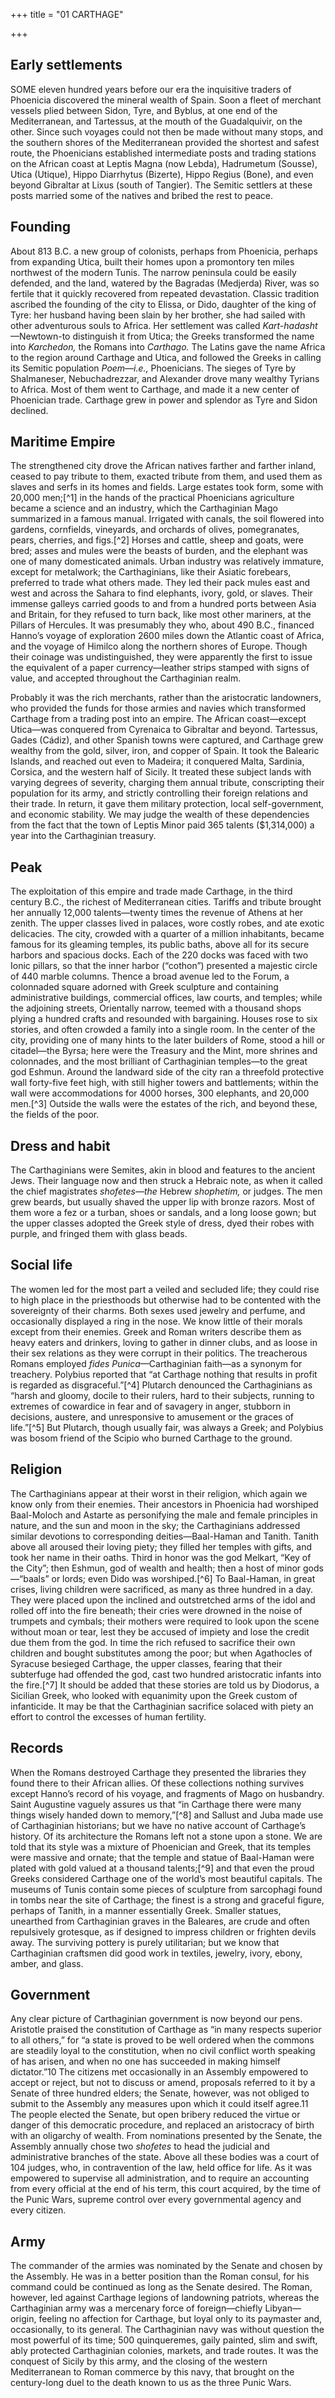 +++
title = "01 CARTHAGE"

+++

## Early settlements
SOME eleven hundred years before our era the inquisitive traders of Phoenicia discovered the mineral wealth of Spain. Soon a fleet of merchant vessels plied between Sidon, Tyre, and Byblus, at one end of the Mediterranean, and Tartessus, at the mouth of the Guadalquivir, on the other. Since such voyages could not then be made without many stops, and the southern shores of the Mediterranean provided the shortest and safest route, the Phoenicians established intermediate posts and trading stations on the African coast at Leptis Magna \(now Lebda\), Hadrumetum \(Sousse\), Utica \(Utique\), Hippo Diarrhytus \(Bizerte\), Hippo Regius \(Bone\), and even beyond Gibraltar at Lixus \(south of Tangier\). The Semitic settlers at these posts married some of the natives and bribed the rest to peace. 

## Founding
About 813 B.C. a new group of colonists, perhaps from Phoenicia, perhaps from expanding Utica, built their homes upon a promontory ten miles northwest of the modern Tunis. The narrow peninsula could be easily defended, and the land, watered by the Bagradas \(Medjerda\) River, was so fertile that it quickly recovered from repeated devastation. Classic tradition ascribed the founding of the city to Elissa, or Dido, daughter of the king of Tyre: her husband having been slain by her brother, she had sailed with other adventurous souls to Africa. Her settlement was called *Kart-hadasht*—Newtown-to distinguish it from Utica; the Greeks transformed the name into *Karchedon,* the Romans into *Carthago.* The Latins gave the name Africa to the region around Carthage and Utica, and followed the Greeks in calling its Semitic population *Poem—i.e.,* Phoenicians. The sieges of Tyre by Shalmaneser, Nebuchadrezzar, and Alexander drove many wealthy Tyrians to Africa. Most of them went to Carthage, and made it a new center of Phoenician trade. Carthage grew in power and splendor as Tyre and Sidon declined.

## Maritime Empire
The strengthened city drove the African natives farther and farther inland, ceased to pay tribute to them, exacted tribute from them, and used them as slaves and serfs in its homes and fields. Large estates took form, some with 20,000 men;[^1] in the hands of the practical Phoenicians agriculture became a science and an industry, which the Carthaginian Mago summarized in a famous manual. Irrigated with canals, the soil flowered into gardens, cornfields, vineyards, and orchards of olives, pomegranates, pears, cherries, and figs.[^2] Horses and cattle, sheep and goats, were bred; asses and mules were the beasts of burden, and the elephant was one of many domesticated animals. Urban industry was relatively immature, except for metalwork; the Carthaginians, like their Asiatic forebears, preferred to trade what others made. They led their pack mules east and west and across the Sahara to find elephants, ivory, gold, or slaves. Their immense galleys carried goods to and from a hundred ports between Asia and Britain, for they refused to turn back, like most other mariners, at the Pillars of Hercules. It was presumably they who, about 490 B.C., financed Hanno’s voyage of exploration 2600 miles down the Atlantic coast of Africa, and the voyage of Himilco along the northern shores of Europe. Though their coinage was undistinguished, they were apparently the first to issue the equivalent of a paper currency—leather strips stamped with signs of value, and accepted throughout the Carthaginian realm.

Probably it was the rich merchants, rather than the aristocratic landowners, who provided the funds for those armies and navies which transformed Carthage from a trading post into an empire. The African coast—except Utica—was conquered from Cyrenaica to Gibraltar and beyond. Tartessus, Gades \(Cádiz\), and other Spanish towns were captured, and Carthage grew wealthy from the gold, silver, iron, and copper of Spain. It took the Balearic Islands, and reached out even to Madeira; it conquered Malta, Sardinia, Corsica, and the western half of Sicily. It treated these subject lands with varying degrees of severity, charging them annual tribute, conscripting their population for its army, and strictly controlling their foreign relations and their trade. In return, it gave them military protection, local self-government, and economic stability. We may judge the wealth of these dependencies from the fact that the town of Leptis Minor paid 365 talents \($1,314,000\) a year into the Carthaginian treasury.

## Peak
The exploitation of this empire and trade made Carthage, in the third century B.C., the richest of Mediterranean cities. Tariffs and tribute brought her annually 12,000 talents—twenty times the revenue of Athens at her zenith. The upper classes lived in palaces, wore costly robes, and ate exotic delicacies. The city, crowded with a quarter of a million inhabitants, became famous for its gleaming temples, its public baths, above all for its secure harbors and spacious docks. Each of the 220 docks was faced with two Ionic pillars, so that the inner harbor \(“cothon”\) presented a majestic circle of 440 marble columns. Thence a broad avenue led to the Forum, a colonnaded square adorned with Greek sculpture and containing administrative buildings, commercial offices, law courts, and temples; while the adjoining streets, Orientally narrow, teemed with a thousand shops plying a hundred crafts and resounded with bargaining. Houses rose to six stories, and often crowded a family into a single room. In the center of the city, providing one of many hints to the later builders of Rome, stood a hill or citadel—the Byrsa; here were the Treasury and the Mint, more shrines and colonnades, and the most brilliant of Carthaginian temples—to the great god Eshmun. Around the landward side of the city ran a threefold protective wall forty-five feet high, with still higher towers and battlements; within the wall were accommodations for 4000 horses, 300 elephants, and 20,000 men.[^3] Outside the walls were the estates of the rich, and beyond these, the fields of the poor.

## Dress and habit
The Carthaginians were Semites, akin in blood and features to the ancient Jews. Their language now and then struck a Hebraic note, as when it called the chief magistrates *shofetes—the* Hebrew *shophetim,* or judges. The men grew beards, but usually shaved the upper lip with bronze razors. Most of them wore a fez or a turban, shoes or sandals, and a long loose gown; but the upper classes adopted the Greek style of dress, dyed their robes with purple, and fringed them with glass beads. 

## Social life
The women led for the most part a veiled and secluded life; they could rise to high place in the priesthoods but otherwise had to be contented with the sovereignty of their charms. Both sexes used jewelry and perfume, and occasionally displayed a ring in the nose. We know little of their morals except from their enemies. Greek and Roman writers describe them as heavy eaters and drinkers, loving to gather in dinner clubs, and as loose in their sex relations as they were corrupt in their politics. The treacherous Romans employed *fides Punica*—Carthaginian faith—as a synonym for treachery. Polybius reported that “at Carthage nothing that results in profit is regarded as disgraceful.”[^4] Plutarch denounced the Carthaginians as “harsh and gloomy, docile to their rulers, hard to their subjects, running to extremes of cowardice in fear and of savagery in anger, stubborn in decisions, austere, and unresponsive to amusement or the graces of life.”[^5] But Plutarch, though usually fair, was always a Greek; and Polybius was bosom friend of the Scipio who burned Carthage to the ground.

## Religion
The Carthaginians appear at their worst in their religion, which again we know only from their enemies. Their ancestors in Phoenicia had worshiped Baal-Moloch and Astarte as personifying the male and female principles in nature, and the sun and moon in the sky; the Carthaginians addressed similar devotions to corresponding deities—Baal-Haman and Tanith. Tanith above all aroused their loving piety; they filled her temples with gifts, and took her name in their oaths. Third in honor was the god Melkart, “Key of the City”; then Eshmun, god of wealth and health; then a host of minor gods—“baals” or lords; even Dido was worshiped.[^6] To Baal-Haman, in great crises, living children were sacrificed, as many as three hundred in a day. They were placed upon the inclined and outstretched arms of the idol and rolled off into the fire beneath; their cries were drowned in the noise of trumpets and cymbals; their mothers were required to look upon the scene without moan or tear, lest they be accused of impiety and lose the credit due them from the god. In time the rich refused to sacrifice their own children and bought substitutes among the poor; but when Agathocles of Syracuse besieged Carthage, the upper classes, fearing that their subterfuge had offended the god, cast two hundred aristocratic infants into the fire.[^7] It should be added that these stories are told us by Diodorus, a Sicilian Greek, who looked with equanimity upon the Greek custom of infanticide. It may be that the Carthaginian sacrifice solaced with piety an effort to control the excesses of human fertility.

## Records
When the Romans destroyed Carthage they presented the libraries they found there to their African allies. Of these collections nothing survives except Hanno’s record of his voyage, and fragments of Mago on husbandry. Saint Augustine vaguely assures us that “in Carthage there were many things wisely handed down to memory,”[^8] and Sallust and Juba made use of Carthaginian historians; but we have no native account of Carthage’s history. Of its architecture the Romans left not a stone upon a stone. We are told that its style was a mixture of Phoenician and Greek, that its temples were massive and ornate; that the temple and statue of Baal-Haman were plated with gold valued at a thousand talents;[^9] and that even the proud Greeks considered Carthage one of the world’s most beautiful capitals. The museums of Tunis contain some pieces of sculpture from sarcophagi found in tombs near the site of Carthage; the finest is a strong and graceful figure, perhaps of Tanith, in a manner essentially Greek. Smaller statues, unearthed from Carthaginian graves in the Baleares, are crude and often repulsively grotesque, as if designed to impress children or frighten devils away. The surviving pottery is purely utilitarian; but we know that Carthaginian craftsmen did good work in textiles, jewelry, ivory, ebony, amber, and glass.

## Government
Any clear picture of Carthaginian government is now beyond our pens. Aristotle praised the constitution of Carthage as “in many respects superior to all others,” for “a state is proved to be well ordered when the commons are steadily loyal to the constitution, when no civil conflict worth speaking of has arisen, and when no one has succeeded in making himself dictator.”10 The citizens met occasionally in an Assembly empowered to accept or reject, but not to discuss or amend, proposals referred to it by a Senate of three hundred elders; the Senate, however, was not obliged to submit to the Assembly any measures upon which it could itself agree.11 The people elected the Senate, but open bribery reduced the virtue or danger of this democratic procedure, and replaced an aristocracy of birth with an oligarchy of wealth. From nominations presented by the Senate, the Assembly annually chose two *shofetes* to head the judicial and administrative branches of the state. Above all these bodies was a court of 104 judges, who, in contravention of the law, held office for life. As it was empowered to supervise all administration, and to require an accounting from every official at the end of his term, this court acquired, by the time of the Punic Wars, supreme control over every governmental agency and every citizen.

## Army
The commander of the armies was nominated by the Senate and chosen by the Assembly. He was in a better position than the Roman consul, for his command could be continued as long as the Senate desired. The Roman, however, led against Carthage legions of landowning patriots, whereas the Carthaginian army was a mercenary force of foreign—chiefly Libyan—origin, feeling no affection for Carthage, but loyal only to its paymaster and, occasionally, to its general. The Carthaginian navy was without question the most powerful of its time; 500 quinqueremes, gaily painted, slim and swift, ably protected Carthaginian colonies, markets, and trade routes. It was the conquest of Sicily by this army, and the closing of the western Mediterranean to Roman commerce by this navy, that brought on the century-long duel to the death known to us as the three Punic Wars.


